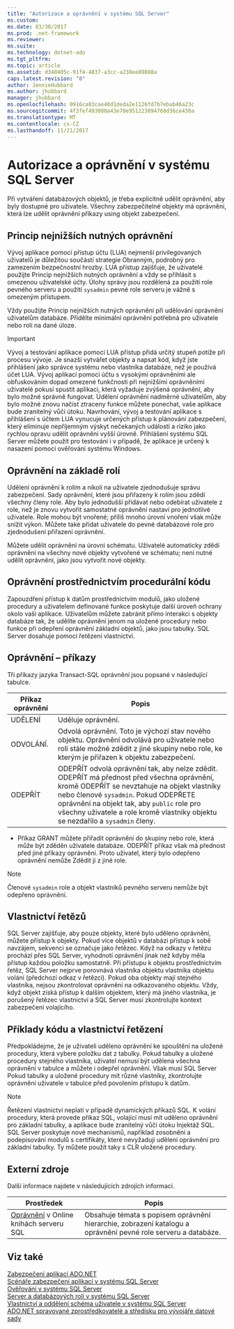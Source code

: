 ```yaml
---
title: "Autorizace a oprávnění v systému SQL Server"
ms.custom: 
ms.date: 03/30/2017
ms.prod: .net-framework
ms.reviewer: 
ms.suite: 
ms.technology: dotnet-ado
ms.tgt_pltfrm: 
ms.topic: article
ms.assetid: d340405c-91f4-4837-a3cc-a238ee89888a
caps.latest.revision: "8"
author: JennieHubbard
ms.author: jhubbard
manager: jhubbard
ms.openlocfilehash: 0916ca83cae40d1deda2e1126fd7b7ebab46a23c
ms.sourcegitcommit: 4f3fef493080a43e70e951223894768d36ce430a
ms.translationtype: MT
ms.contentlocale: cs-CZ
ms.lasthandoff: 11/21/2017
---
```

# <a name="authorization-and-permissions-in-sql-server"></a>Autorizace a oprávnění v systému SQL Server
Při vytváření databázových objektů, je třeba explicitně udělit oprávnění, aby byly dostupné pro uživatele. Všechny zabezpečitelné objekty má oprávnění, která lze udělit oprávnění příkazy using objekt zabezpečení.  
  
## <a name="the-principle-of-least-privilege"></a>Princip nejnižších nutných oprávnění  
 Vývoj aplikace pomocí přístup účtu (LUA) nejmenší privilegovaných uživatelů je důležitou součástí strategie Obranným, podrobný pro zamezením bezpečnostní hrozby. LUA přístup zajišťuje, že uživatelé použijte Princip nejnižších nutných oprávnění a vždy se přihlásit s omezenou uživatelské účty. Úlohy správy jsou rozdělená za použití role pevného serveru a použití `sysadmin` pevné role serveru je vážně s omezeným přístupem.  
  
 Vždy použijte Princip nejnižších nutných oprávnění při udělování oprávnění uživatelům databáze. Přidělte minimální oprávnění potřebná pro uživatele nebo roli na dané úloze.  
  
> [!IMPORTANT]
>  Vývoj a testování aplikace pomocí LUA přístup přidá určitý stupeň potíže při procesu vývoje. Je snazší vytvářet objekty a napsat kód, když jste přihlášení jako správce systému nebo vlastníka databáze, než je používá účet LUA. Vývoj aplikací pomocí účtu s vysokými oprávněními ale obfuskováním dopad omezené funkčnosti při nejnižšími oprávněními uživatelé pokusí spustit aplikaci, která vyžaduje zvýšená oprávnění, aby bylo možné správně fungovat. Udělení oprávnění nadměrné uživatelům, aby bylo možné znovu načíst ztraceny funkce můžete ponechat, vaše aplikace bude zranitelný vůči útoku. Navrhování, vývoj a testování aplikace s přihlášení s účtem LUA vynucuje určených přístup k plánování zabezpečení, který eliminuje nepříjemným výskyt nečekaných událostí a riziko jako rychlou opravu udělit oprávnění vyšší úrovně. Přihlášení systému SQL Server můžete použít pro testování i v případě, že aplikace je určený k nasazení pomocí ověřování systému Windows.  
  
## <a name="role-based-permissions"></a>Oprávnění na základě rolí  
 Udělení oprávnění k rolím a nikoli na uživatele zjednodušuje správu zabezpečení. Sady oprávnění, které jsou přiřazeny k rolím jsou zdědí všechny členy role. Aby bylo jednodušší přidávat nebo odebírat uživatele z role, než je znovu vytvořit samostatné oprávnění nastaví pro jednotlivé uživatele. Role mohou být vnořené; příliš mnoho úrovní vnoření však může snížit výkon. Můžete také přidat uživatele do pevné databázové role pro zjednodušení přiřazení oprávnění.  
  
 Můžete udělit oprávnění na úrovni schématu. Uživatelé automaticky zdědí oprávnění na všechny nové objekty vytvořené ve schématu; není nutné udělit oprávnění, jako jsou vytvořit nové objekty.  
  
## <a name="permissions-through-procedural-code"></a>Oprávnění prostřednictvím procedurální kódu  
 Zapouzdření přístup k datům prostřednictvím modulů, jako uložené procedury a uživatelem definované funkce poskytuje další úroveň ochrany okolo vaší aplikace. Uživatelům můžete zabránit přímo interakci s objekty databáze tak, že udělíte oprávnění jenom na uložené procedury nebo funkce při odepření oprávnění základní objektů, jako jsou tabulky. SQL Server dosahuje pomocí řetězení vlastnictví.  
  
## <a name="permission-statements"></a>Oprávnění – příkazy  
 Tři příkazy jazyka Transact-SQL oprávnění jsou popsané v následující tabulce.  
  
|Příkaz oprávnění|Popis|  
|--------------------------|-----------------|  
|UDĚLENÍ|Uděluje oprávnění.|  
|ODVOLÁNÍ.|Odvolá oprávnění. Toto je výchozí stav nového objektu. Oprávnění odvolává pro uživatele nebo roli stále možné zdědit z jiné skupiny nebo role, ke kterým je přiřazen k objektu zabezpečení.|  
|ODEPŘÍT|ODEPŘÍT odvolá oprávnění tak, aby nelze zdědit. ODEPŘÍT má přednost před všechna oprávnění, kromě ODEPŘÍT se nevztahuje na objekt vlastníky nebo členové `sysadmin`. Pokud ODEPŘETE oprávnění na objekt tak, aby `public` role pro všechny uživatele a role kromě vlastníky objektu se nezdařilo a `sysadmin` členy.|  
  
-   Příkaz GRANT můžete přiřadit oprávnění do skupiny nebo role, která může být zděděn uživatele databáze. ODEPŘÍT příkaz však má přednost před jiné příkazy oprávnění. Proto uživatel, který bylo odepřeno oprávnění nemůže Zdědit ji z jiné role.  
  
> [!NOTE]
>  Členové `sysadmin` role a objekt vlastníků pevného serveru nemůže být odepřeno oprávnění.  
  
## <a name="ownership-chains"></a>Vlastnictví řetězů  
 SQL Server zajišťuje, aby pouze objekty, které bylo uděleno oprávnění, můžete přístup k objekty. Pokud více objektů v databázi přístup k sobě navzájem, sekvenci se označuje jako řetězec. Když na odkazy v řetězu prochází přes SQL Server, vyhodnotí oprávnění jinak než kdyby měla přístup každou položku samostatně. Při přístupu k objektu prostřednictvím řetěz, SQL Server nejprve porovnává vlastníka objektu vlastníka objektu volání (předchozí odkaz v řetězci). Pokud oba objekty mají stejného vlastníka, nejsou zkontrolovat oprávnění na odkazovaného objektu. Vždy, když objekt získá přístup k dalším objektem, který má jiného vlastníka, je porušený řetězec vlastnictví a SQL Server musí zkontrolujte kontext zabezpečení volajícího.  
  
## <a name="procedural-code-and-ownership-chaining"></a>Příklady kódu a vlastnictví řetězení  
 Předpokládejme, že je uživateli uděleno oprávnění ke spouštění na uložené procedury, která vybere položku dat z tabulky. Pokud tabulky a uložené procedury stejného vlastníka, uživatel nemusí být udělena všechna oprávnění v tabulce a můžete i odepřel oprávnění. Však musí SQL Server Pokud tabulky a uložené procedury mít různé vlastníky, zkontrolujte oprávnění uživatele v tabulce před povolením přístupu k datům.  
  
> [!NOTE]
>  Řetězení vlastnictví neplatí v případě dynamických příkazů SQL. K volání procedury, která provede příkaz SQL, volající musí mít uděleno oprávnění pro základní tabulky, a aplikace bude zranitelný vůči útoku Injektáž SQL. SQL Server poskytuje nové mechanismů, například zosobnění a podepisování modulů s certifikáty, které nevyžadují udělení oprávnění pro základní tabulky. Ty můžete použít taky s CLR uložené procedury.  
  
## <a name="external-resources"></a>Externí zdroje  
 Další informace najdete v následujících zdrojích informací.  
  
|Prostředek|Popis|  
|--------------|-----------------|  
|[Oprávnění](http://msdn.microsoft.com/library/ms191291.aspx) v Online knihách serveru SQL|Obsahuje témata s popisem oprávnění hierarchie, zobrazení katalogu a oprávnění pevné role serveru a databáze.|  
  
## <a name="see-also"></a>Viz také  
 [Zabezpečení aplikací ADO.NET](../../../../../docs/framework/data/adonet/securing-ado-net-applications.md)  
 [Scénáře zabezpečení aplikací v systému SQL Server](../../../../../docs/framework/data/adonet/sql/application-security-scenarios-in-sql-server.md)  
 [Ověřování v systému SQL Server](../../../../../docs/framework/data/adonet/sql/authentication-in-sql-server.md)  
 [Server a databázových rolí v systému SQL Server](../../../../../docs/framework/data/adonet/sql/server-and-database-roles-in-sql-server.md)  
 [Vlastnictví a oddělení schéma uživatele v systému SQL Server](../../../../../docs/framework/data/adonet/sql/ownership-and-user-schema-separation-in-sql-server.md)  
 [ADO.NET spravované zprostředkovatelé a středisku pro vývojáře datové sady](http://go.microsoft.com/fwlink/?LinkId=217917)
